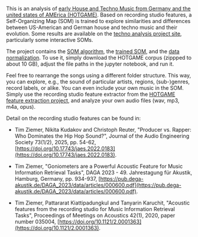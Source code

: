 This is an analysis of [early House and Techno Music from Germany and the united states of AMErica (HOTGAME)](https://doi.org/10.5281/zenodo.14958955). Based on recording studio features, a Self-Organizing Map (SOM) is trained to explore similarities and differences between US-American and German house and techno music and their evolution. Some results are available on the [techno analysis project site](https://timziemer.github.io/technoanalysis.html), particularly some interactive SOMs.

The project contains the [SOM algorithm](https://github.com/ifsm/Techno-Analysis/blob/main/som.ipynb), the [trained SOM](https://github.com/ifsm/Techno-Analysis/blob/main/2025-02-24-med-bpm-phsp-chacorr-crest.sav), and the [data normalization](https://github.com/ifsm/Techno-Analysis/blob/main/2025-02-24-med-bpm-phsp-chacorr-crest.pkl). To use it, simply download the HOTGAME corpus (zippped to about 10 GB), adjust the file paths in the jupyter notebook, and run it.

Feel free to rearrange the songs using a different folder structure. This way, you can explore, e.g., the sound of particular artists, regions, (sub-)genres, record labels, or alike. You can even include your own music in the SOM. Simply use the recording studio feature extractor from the [HOTGAME feature extraction project](https://github.com/ifsm/HOTGAME-feature-extraction), and analyze your own audio files (wav, mp3, m4a, opus). 

Detail on the recording studio features can be found in:

* Tim Ziemer, Nikita Kudakov and Christoph Reuter, "Producer vs. Rapper: Who Dominates the Hip Hop Sound?", Journal of the Audio Engineering Society 73(1/2), 2025, pp. 54-62, [https://doi.org/10.17743/jaes.2022.0183](https://doi.org/10.17743/jaes.2022.0183).

* Tim Ziemer, "Goniometers are a Powerful Acoustic Feature for Music Information Retrieval Tasks", DAGA 2023 - 49. Jahrestagung für Akustik, Hamburg, Germany, pp. 934-937, [https://pub.dega-akustik.de/DAGA_2023/data/articles/000600.pdf](https://pub.dega-akustik.de/DAGA_2023/data/articles/000600.pdf).

* Tim Ziemer, Pattararat Kiattipadungkul and Tanyarin Karuchit, "Acoustic features from the recording studio for Music Information Retrieval Tasks", Proceedings of Meetings on Acoustics 42(1), 2020, paper number 035004, [https://doi.org/10.1121/2.0001363](https://doi.org/10.1121/2.0001363).
